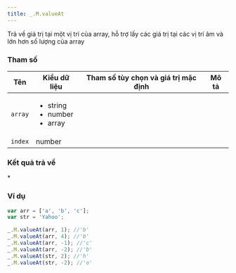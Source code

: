```yaml
---
title: _.M.valueAt
---
```


Trả về giá trị tại một vị trí của array, hỗ trợ lấy các giá trị tại các vị trí âm và lớn hơn số lượng của array

### Tham số
<table class="table table-striped">
    <thead>
    <tr>
        <th>Tên</th>
        <th>Kiểu dữ liệu</th>
        <th>Tham số tùy chọn và giá trị mặc định</th>
        <th>Mô tả</th>
    </tr>
    </thead>
    <tbody>
    <tr>
        <td><code>array</code></td>
        <td>
            <ul>
                <li>string</li>
                <li>number</li>
                <li>array</li>
            </ul>
        </td>
        <td></td>
        <td></td>
    </tr>
    <tr>
        <td><code>index</code></td>
        <td>number</td>
        <td></td>
        <td></td>
    </tr>
    </tbody>
</table>

### Kết quả trả về
<dl class="dl-horizontal">
    <dt>*</dt><dd></dd>
</dl>

### Ví dụ
```js
var arr = ['a', 'b', 'c'];
var str = 'Yahoo';

_.M.valueAt(arr, 1); //'b'
_.M.valueAt(arr, 4); //'b'
_.M.valueAt(arr, -1); //'c'
_.M.valueAt(arr, -2); //'b'
_.M.valueAt(str, 2); //'h'
_.M.valueAt(str, -2); //'o'
```
